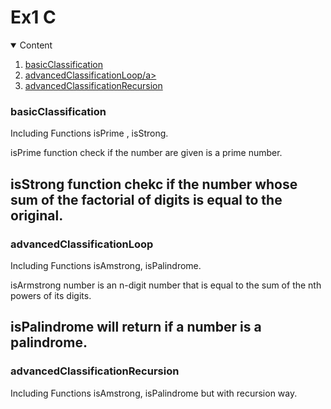 # Ex1 C

<!-- TABLE OF CONTENTS -->
<details open="open">
  <summary>Content</summary>
  <ol>
    <li><a href="#basicClassification">basicClassification</a></li>
      <li><a href="#advancedClassificationLoop">advancedClassificationLoop/a></li>
      <li><a href="#advancedClassificationRecursion">advancedClassificationRecursion</a></li>
  </ol>
</details>


### basicClassification
Including Functions isPrime , isStrong.

isPrime function check if the number are given is a prime number.

isStrong function chekc if the number whose sum of the factorial of digits is equal to the original.
------------------
### advancedClassificationLoop
Including Functions isAmstrong, isPalindrome.

isArmstrong number is an n-digit number that is equal to the sum of the nth powers of its digits.

isPalindrome will return if a number is a palindrome.
------------------
### advancedClassificationRecursion
Including Functions isAmstrong, isPalindrome but with recursion way.

